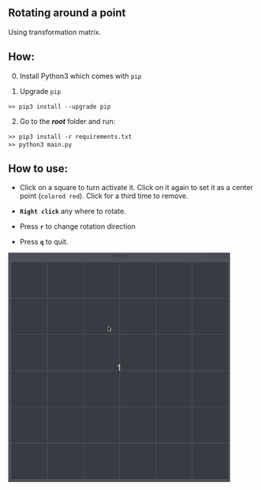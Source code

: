 ## Rotating around a point

Using transformation matrix.

## How:

0. Install Python3 which comes with ``pip``

1. Upgrade ``pip``

```
>> pip3 install --upgrade pip
```
2. Go to the ***root*** folder and run:

```
>> pip3 install -r requirements.txt
>> python3 main.py
```

## How to use:

- Click on a square to turn activate it. Click on it again to set it as a center point (``colored red``). Click for a third time to remove.

- **``Right click``** any where to rotate.

- Press **``r``** to change rotation direction

- Press **``q``** to quit.

<img src="preview/rotate.gif" width=450 />
